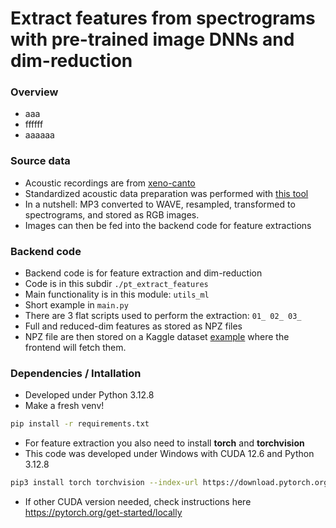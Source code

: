 
# Extract features from spectrograms with pre-trained image DNNs and dim-reduction 

### Overview 
* aaa
* ffffff
* aaaaaa

### Source data
* Acoustic recordings are from [xeno-canto](https://xeno-canto.org/)
* Standardized acoustic data preparation was performed with [this tool](https://github.com/sergezaugg/xeno_canto_organizer)  
* In a nutshell: MP3 converted to WAVE, resampled, transformed to spectrograms, and stored as RGB images.
* Images can then be fed into the backend code for feature extractions

### Backend code
* Backend code is for feature extraction and dim-reduction 
* Code is in this subdir ```./pt_extract_features```
* Main functionality is in this module: ```utils_ml```
* Short example in ```main.py```
* There are 3 flat scripts used to perform the extraction: ```01_ 02_ 03_```
* Full and reduced-dim features as stored as NPZ files
* NPZ file are then stored on a Kaggle dataset [example](https://www.kaggle.com/datasets/sezaugg/spectrogram-clustering-01) where the frontend will fetch them.

### Dependencies / Intallation
* Developed under Python 3.12.8
* Make a fresh venv!
```bash 
pip install -r requirements.txt
```
* For feature extraction you also need to install **torch** and **torchvision**
* This code was developed under Windows with CUDA 12.6 and Python 3.12.8 
```bash 
pip3 install torch torchvision --index-url https://download.pytorch.org/whl/cu126
```
* If other CUDA version needed, check instructions here https://pytorch.org/get-started/locally


